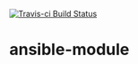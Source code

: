 [![Travis-ci Build Status](https://travis-ci.org/pli01/ansible-module?branch=master)](https://travis-ci.org/pli01/ansible-module)

# ansible-module
